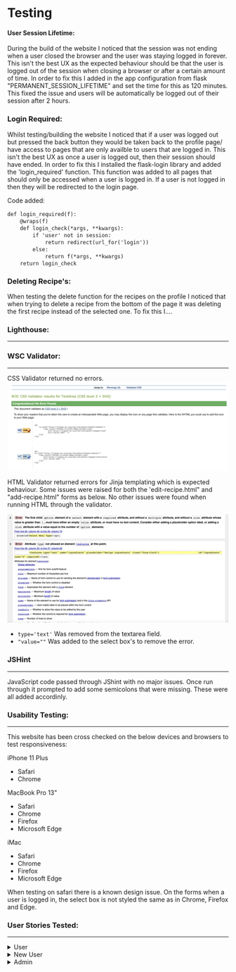 # Testing

#### User Session Lifetime:

During the build of the website I noticed that the session was not ending when a user closed the browser and the user was staying logged in forever. This isn't the best UX as the expected behaviour should be that the user is logged out of the session when closing a browser or after a certain amount of time. In order to fix this I added in the app configuration from flask "PERMANENT_SESSION_LIFETIME" and set the time for this as 120 minutes. This fixed the issue and users will be automatically be logged out of their session after 2 hours. 

### Login Required:

Whilst testing/building the website I noticed that if a user was logged out but pressed the back button they would be taken back to the profile page/ have access to pages that are only availble to users that are logged in. This isn't the best UX as once a user is logged out, then their session should have ended. In order to fix this I installed the flask-login library and added the 'login_required' function. This function was added to all pages that should only be accessed when a user is logged in. If a user is not logged in then they will be redirected to the login page. 

Code added: 
```
def login_required(f):
    @wraps(f)
    def login_check(*args, **kwargs):
        if 'user' not in session:
            return redirect(url_for('login'))
        else:
            return f(*args, **kwargs)
    return login_check
```

### Deleting Recipe's:

When testing the delete function for the recipes on the profile I noticed that when trying to delete a recipe from the bottom of the page it was deleting the first recipe instead of the selected one. To fix this I....

### Lighthouse:
---


### WSC Validator:
---

CSS Validator returned no errors.
![WSC CSS Validator](/docs/testing/eating-vegan-wsc-css-validator.jpg)

HTML Validator returned errors for Jinja templating which is expected behaviour. Some issues were raised for both the 'edit-recipe.html" and "add-recipe.html" forms as below. No other issues were found when running HTML through the validator.

![WSC Form errors](/docs/testing/eating-vegan-wsc-html-validator-issues.jpg)

- ```type='text'``` Was removed from the textarea field. 
- ```"value=""``` Was added to the select box's to remove the error.

### JSHint
---

JavaScript code passed through JShint with no major issues. Once run through it prompted to add some semicolons that were missing. These were all added accordinly.

### Usability Testing:
---

This website has been cross checked on the below devices and browsers to test responsiveness:

iPhone 11 Plus
- Safari
- Chrome

MacBook Pro 13"
 - Safari
 - Chrome
 - Firefox
 - Microsoft Edge

iMac
 - Safari
 - Chrome
 - Firefox
 - Microsoft Edge

When testing on safari there is a known design issue. 
On the forms when a user is logged in, the select box is not styled the same as in Chrome, Firefox and Edge. 


### User Stories Tested:
---

<details><summary>User</summary>
<p>

- As a user I would like to be able to login to my account.
![Login gif](/docs/testing/login-testing.gif)
- As a user I would like to be prompted if my password is incorrect.
![Login error gif](/docs/testing/login-testing.gif) 
- As a user I would like to be able to log out of my account.
![Logout](/docs/testing/logout.gif) 
- As a user I would like to be able to view my profile.
![View Profile](/docs/testing/profile.gif) 
- As a user I would like to be able to edit or remove recipes that I have created.
![Edit Recipe](/docs/testing/edit-recipe.gif)
![Edit recipe recipe page](/docs/testing/edit-recipe-more.gif)
- As a user I would like to be able to view all recipes in one place.
![View recipes](/docs/testing/view-all-recipes.gif)
- As a user I would like to be able to create new recipes.

- As a user I would like to be able to sign up for the newsletter.
- As a user I would like to be able to update my password.
![Change password tested](/docs/testing/password-updated.gif)
![New password tested](/docs/testing/updated-password-login.gif)
- As a user I would like to be able to delete my account.
![Delete user](/docs/testing/delete-user.gif)
- As a user I would like to flick through the different meal types.
- As a user I would like to be able to search through all recipes.
![Delete user](/docs/testing/search.gif)

</p>

</details>

<details><summary>New User</summary>
<p>

- As a new user I would like to be able to register an account.
- As a new user I would like to be able to sign up for the newsletter.
- As a new user I would like to be able to understand what the website is.
- As a new user 

</details>

<details><summary>Admin</summary>
<p>

- As an admin I would like to be able to edit any recipe.
- As an admin I would like the option to delete any recipes incase they don't meet the guidelines.
- As an admin I would like to be able to delete users if needed. 
</p>

</details>

